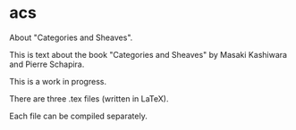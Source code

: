 acs
===

About "Categories and Sheaves". 

This is text about the book "Categories and Sheaves" by Masaki Kashiwara and Pierre Schapira. 

This is a work in progress.

There are three .tex files (written in LaTeX). 

Each file can be compiled separately. 

